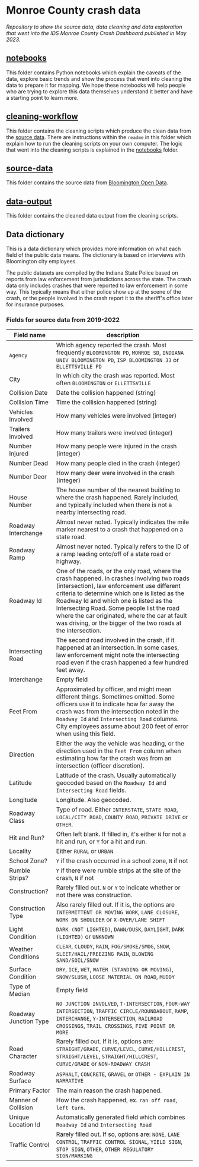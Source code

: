 # Monroe County crash data 
*Repository to show the source data, data cleaning and data exploration that went into the IDS Monroe County Crash Dashboard published in May 2023.*

## [notebooks](notebooks)
This folder contains Python notebooks which explain the caveats of the data, explore basic trends and show the process that went into cleaning the data to prepare it for mapping. We hope these notebooks will help people who are trying to explore this data themselves understand it better and have a starting point to learn more.

## [cleaning-workflow](cleaning-workflow)
This folder contains the cleaning scripts which produce the clean data from the [source data](source-data). There are instructions within the `readme` in this folder which explain how to run the cleaning scripts on your own computer. The logic that went into the cleaning scripts is explained in the [notebooks](notebooks) folder.

## [source-data](source-data)
This folder contains the source data from [Bloomington Open Data](https://data.bloomington.in.gov/dataset/traffic-data).

## [data-output](data-output)
This folder contains the cleaned data output from the cleaning scripts. 

## Data dictionary
This is a data dictionary which provides more information on what each field of the public data means. The dictionary is based on interviews with Bloomington city employees. 

The public datasets are compiled by the Indiana State Police based on reports from law enforcement from jurisdictions across the state. The crash data only includes crashes that were reported to law enforcement in some way. This typically means that either police show up at the scene of the crash, or the people involved in the crash report it to the sheriff's office later for insurance purposes. 

### Fields for source data from 2019-2022

Field name | description
----------|------------
`Agency` | Which agency reported the crash. Most frequently `BLOOMINGTON PD`, `MONROE SD`, `INDIANA UNIV BLOOMINGTON PD`, `ISP BLOOMINGTON 33` or `ELLETTSVILLE PD`
City | In which city the crash was reported. Most often `BLOOMINGTON` or `ELLETTSVILLE`
Collision Date | Date the collision happened (string)
Collision Time | Time the collision happened (string)
Vehicles Involved | How many vehicles were involved (integer)
Trailers Involved | How many trailers were involved (integer)
Number Injured | How many people were injured in the crash (integer)
Number Dead | How many people died in the crash (integer)
Number Deer | How many deer were involved in the crash (integer)
House Number | The house number of the nearest building to where the crash happened. Rarely included, and typically included when there is not a nearby intersecting road.
Roadway Interchange | Almost never noted. Typically indicates the mile marker nearest to a crash that happened on a state road.
Roadway Ramp | Almost never noted. Typically refers to the ID of a ramp leading onto/off of a state road or highway.
Roadway Id | One of the roads, or the only road, where the crash happened. In crashes involving two roads (intersection), law enforcement use different criteria to determine which one is listed as the Roadway Id and which one is listed as the Intersecting Road. Some people list the road where the car originated, where the car at fault was driving, or the bigger of the two roads at the intersection.
Intersecting Road | The second road involved in the crash, if it happened at an intersection. In some cases, law enforcement might note the intersecting road even if the crash happened a few hundred feet away. 
Interchange | Empty field
Feet From | Approximated by officer, and might mean different things. Sometimes omitted. Some officers use it to indicate how far away the crash was from the intersection noted in the `Roadway Id` and `Intersecting Road` columns. City employees assume about 200 feet of error when using this field.
Direction | Either the way the vehicle was heading, or the direction used in the `Feet From` column when estimating how far the crash was from an intersection (officer discretion).
Latitude | Latitude of the crash. Usually automatically geocoded based on the `Roadway Id` and `Intersecting Road` fields.
Longitude | Longitude. Also geocoded.
Roadway Class | Type of road. Either `INTERSTATE`, `STATE ROAD`, `LOCAL/CITY ROAD`, `COUNTY ROAD`, `PRIVATE DRIVE` or `OTHER`.
Hit and Run? | Often left blank. If filled in, it's either `N` for not a hit and run, or `Y` for a hit and run.
Locality | Either `RURAL` or `URBAN`
School Zone? | `Y` if the crash occurred in a school zone, `N` if not
Rumble Strips? | `Y` if there were rumble strips at the site of the crash, `N` if not
Construction? | Rarely filled out. `N` or `Y` to indicate whether or not there was construction.
Construction Type | Also rarely filled out. If it is, the options are `INTERMITTENT OR MOVING WORK`, `LANE CLOSURE`, `WORK ON SHOULDER` or `X-OVER/LANE SHIFT`
Light Condition | `DARK (NOT LIGHTED)`, `DAWN/DUSK`, `DAYLIGHT`, `DARK (LIGHTED)` or `UNKNOWN`
Weather Conditions | `CLEAR`, `CLOUDY`, `RAIN`, `FOG/SMOKE/SMOG`, `SNOW`, `SLEET/HAIL/FREEZING RAIN`, `BLOWING SAND/SOIL/SNOW`
Surface Condition | `DRY`, `ICE`, `WET`, `WATER (STANDING OR MOVING)`, `SNOW/SLUSH`, `LOOSE MATERIAL ON ROAD`, `MUDDY`
Type of Median | Empty field
Roadway Junction Type | `NO JUNCTION INVOLVED`, `T-INTERSECTION`, `FOUR-WAY INTERSECTION`, `TRAFFIC CIRCLE/ROUNDABOUT`, `RAMP`, `INTERCHANGE`, `Y-INTERSECTION`, `RAILROAD CROSSINGS`, `TRAIL CROSSINGS`, `FIVE POINT OR MORE`
Road Character | Rarely filled out. If it is, options are: `STRAIGHT/GRADE`, `CURVE/LEVEL`, `CURVE/HILLCREST`, `STRAIGHT/LEVEL`, `STRAIGHT/HILLCREST`, `CURVE/GRADE` or `NON-ROADWAY CRASH`
Roadway Surface | `ASPHALT`, `CONCRETE`, `GRAVEL` or `OTHER - EXPLAIN IN NARRATIVE`
Primary Factor | The main reason the crash happened. 
Manner of Collision | How the crash happened, ex. `ran off road`, `left turn`.
Unique Location Id | Automatically generated field which combines `Roadway Id` and `Intersecting Road`
Traffic Control | Rarely filled out. If so, options are: `NONE`, `LANE CONTROL`, `TRAFFIC CONTROL SIGNAL`, `YIELD SIGN`, `STOP SIGN`, `OTHER`, `OTHER REGULATORY SIGN/MARKING`





